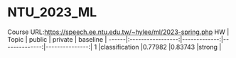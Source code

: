 # NTU_2023_ML
Course URL:https://speech.ee.ntu.edu.tw/~hylee/ml/2023-spring.php
HW    |       Topic       |    public    |    private    |    baseline    |
------|:-----------------:|-------------:|--------------:|---------------:|
1     |classification     |0.77982       |0.83743        |strong          |

